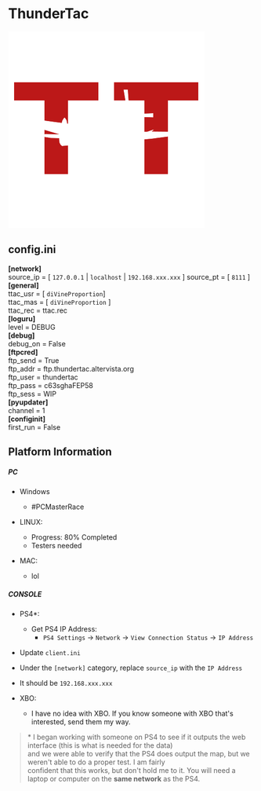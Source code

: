 # ThunderTac  
![](resources\\thundertac_white_400.png)  
  

## config.ini
**[network]**  
source_ip = [ `127.0.0.1` | `localhost` | `192.168.xxx.xxx`  ]
source_pt = [ `8111`  ]
**[general]**  
ttac_usr = [ `diVineProportion`]   
ttac_mas = [ `diVineProportion` ]   
ttac_rec = ttac.rec  
**[loguru]**  
level = DEBUG  
**[debug]**  
debug_on = False  
**[ftpcred]**  
ftp_send = True  
ftp_addr = ftp.thundertac.altervista.org  
ftp_user = thundertac  
ftp_pass = c63sghaFEP58  
ftp_sess = WIP  
**[pyupdater]**  
channel = 1  
**[configinit]**  
first_run = False

## Platform Information  
  
##### PC  
+ Windows  
  + \#PCMasterRace  
  
+ LINUX:   
  + Progress: 80% Completed  
  + Testers needed  
+ MAC:  
  + lol  
##### CONSOLE  
  
  
+ PS4*:  
  + Get PS4 IP Address:  
      + `PS4 Settings` &#8594; `Network` &#8594; `View Connection Status` &#8594; `IP Address`  
 + Update `client.ini`  
 + Under the `[network]` category, replace `source_ip` with the `IP Address`   
+ It should be `192.168.xxx.xxx`  
  
+ XBO:  
  + I have no idea with XBO. If you know someone with XBO that's interested, send them my way.  
      
      
> \* I began working with someone on PS4 to see if it outputs the web interface (this is what is needed for the data)  
and we were able to verify that the PS4 does output the map, but we weren't able to do a proper test. I am fairly  
confident that this works, but don't hold me to it. You will need a laptop or computer on the **same network** as the PS4.
